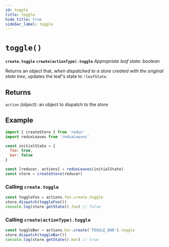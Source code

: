 ```yaml
---
id: toggle
title: toggle
hide_title: true
sidebar_label: toggle
---
```


# `toggle()`
**`create.toggle`**
**`create(actionType).toggle`**
*Appropriate leaf state: boolean*

Returns an object that, *when dispatched to a store created with the original state tree*, updates the leaf's state to `!leafState`.

## Returns
`action` *(object)*: an object to dispatch to the store

## Example
```js
import { createStore } from 'redux'
import reduxLeaves from 'reduxLeaves'

const initialState = {
  foo: true,
  bar: false
}

const [reducer, actions] = reduxLeaves(initialState)
const store = createStore(reducer)
```

### Calling `create.toggle`
```js
const toggleFoo = actions.foo.create.toggle
store.dispatch(toggleFoo())
console.log(store.getState().foo) // false
```

### Calling `create(actionType).toggle`
```js
const toggleBar = actions.bar.create('TOGGLE_BAR').toggle
store.dispatch(toggleBar())
console.log(store.getState().bar) // true
```